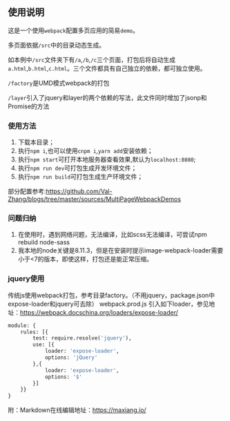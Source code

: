 ## 使用说明

这是一个使用`webpack`配置多页应用的简易`demo`。

多页面依据`/src`中的目录动态生成。

如本例中`/src`文件夹下有`/a`,`/b`,`/c`三个页面，打包后将自动生成`a.html`,`b.html`,`c.html`。三个文件都具有自己独立的依赖，都可独立使用。

`/factory`是UMD模式webpack的打包

`/layer`引入了jquery和layer的两个依赖的写法，此文件同时增加了jsonp和Promise的方法

### 使用方法

1. 下载本目录；
2. 执行`npm i`,也可以使用`cnpm i`,`yarn add`安装依赖；
3. 执行`npm start`可打开本地服务器查看效果,默认为`localhost:8080`;
4. 执行`npm run dev`可打包生成开发环境文件；
5. 执行`npm run build`可打包生成生产环境文件；

部分配置参考:https://github.com/Val-Zhang/blogs/tree/master/sources/MultiPageWebpackDemos


### 问题归纳

1. 在使用时，遇到网络问题，无法编译，比如scss无法编译，可尝试npm rebuild node-sass
2. 我本地的node关键是8.11.3，但是在安装时提示image-webpack-loader需要小于<7的版本，即使这样，打包还是能正常压缩。


### jquery使用
传统js使用webpack打包，参考目录factory。（不用jquery，package.json中expose-loader和jquery可去除）
webpack.prod.js 引入如下loader，参见地址：https://webpack.docschina.org/loaders/expose-loader/
``` python
module: {
	rules: [{
	    test: require.resolve('jquery'),
	    use: [{
	        loader: 'expose-loader',
	        options: 'jQuery'
	    },{
	        loader: 'expose-loader',
	        options: '$'
	    }]
	}}
}
```

附：Markdown在线编辑地址：https://maxiang.io/
